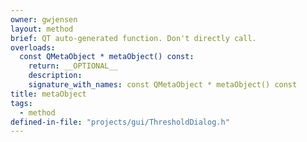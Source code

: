 ```yaml
---
owner: gwjensen
layout: method
brief: QT auto-generated function. Don't directly call.
overloads:
  const QMetaObject * metaObject() const:
    return: __OPTIONAL__
    description:
    signature_with_names: const QMetaObject * metaObject() const
title: metaObject
tags:
  - method
defined-in-file: "projects/gui/ThresholdDialog.h"
---
```

